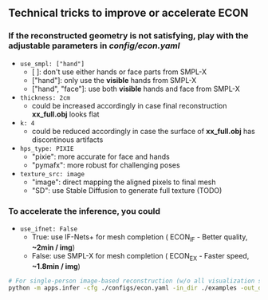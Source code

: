 ## Technical tricks to improve or accelerate ECON

### If the reconstructed geometry is not satisfying, play with the adjustable parameters in _config/econ.yaml_

- `use_smpl: ["hand"]`
  - [ ]: don't use either hands or face parts from SMPL-X
  - ["hand"]: only use the **visible** hands from SMPL-X
  - ["hand", "face"]: use both **visible** hands and face from SMPL-X
- `thickness: 2cm`
  - could be increased accordingly in case final reconstruction **xx_full.obj** looks flat
- `k: 4`
  - could be reduced accordingly in case the surface of **xx_full.obj** has discontinous artifacts
- `hps_type: PIXIE`
  - "pixie": more accurate for face and hands
  - "pymafx": more robust for challenging poses
- `texture_src: image`
  - "image": direct mapping the aligned pixels to final mesh
  - "SD": use Stable Diffusion to generate full texture (TODO)

### To accelerate the inference, you could

- `use_ifnet: False`
  - True: use IF-Nets+ for mesh completion ( $\text{ECON}_\text{IF}$ - Better quality, **~2min / img**)
  - False: use SMPL-X for mesh completion ( $\text{ECON}_\text{EX}$ - Faster speed, **~1.8min / img**)

```bash
# For single-person image-based reconstruction (w/o all visualization steps, 1.5min)
python -m apps.infer -cfg ./configs/econ.yaml -in_dir ./examples -out_dir ./results -novis
```
